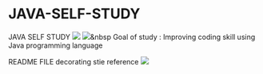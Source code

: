 # JAVA-SELF-STUDY
JAVA SELF STUDY
<img src="https://img.shields.io/badge/Hyeri1ee -ECD53F?style=flat-square&logo=JAVA&logoColor=512BD4"/>
<Studying Book>
<img src="https://img.shields.io/badge/!!-3766AB?style=flat-square&logo=simpleiconsAccusoft&logoColor=white"/></a>&nbsp Goal of study : Improving coding skill using Java programming language

README FILE decorating stie reference
<a href="https://velog.io/@seondal/Github-Readme-%EA%BE%B8%EB%AF%B8%EA%B8%B0-%EC%B4%9D%EC%A0%95%EB%A6%AC"><img src="https://img.shields.io/badge/Site-FFCA28?style=flat-square&logo=Site&logoColor=white"/></a>


